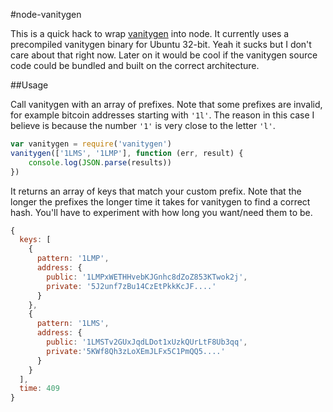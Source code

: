 #node-vanitygen

This is a quick hack to wrap [vanitygen](https://github.com/samr7/vanitygen) into node. It currently uses a precompiled vanitygen binary for Ubuntu 32-bit. Yeah it sucks but I don't care about that right now. Later on it would be cool if the vanitygen source code could be bundled and built on the correct architecture.

##Usage

Call vanitygen with an array of prefixes. Note that some prefixes are invalid, for example bitcoin addresses starting with `'1l'`. The reason in this case I believe is because the number `'1'` is very close to the letter `'l'`.

```js
var vanitygen = require('vanitygen')
vanitygen(['1LMS', '1LMP'], function (err, result) {
	console.log(JSON.parse(results))
})
```

It returns an array of keys that match your custom prefix. Note that the longer the prefixes the longer time it takes for vanitygen to find a correct hash. You'll have to experiment with how long you want/need them to be.

```js
{
  keys: [
    {
      pattern: '1LMP',
      address: { 
        public: '1LMPxWETHHvebKJGnhc8dZoZ853KTwok2j',
        private: '5J2unf7zBu14CzEtPkkKcJF....'
      }
    },
    {
      pattern: '1LMS',
      address: { 
        public: '1LMSTv2GUxJqdLDot1xUzkQUrLtF8Ub3qq',
        private:'5KWf8Qh3zLoXEmJLFx5C1PmQQ5....'
      }
    }
  ],
  time: 409
}
```
